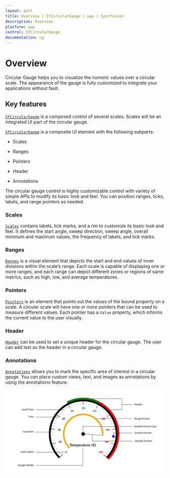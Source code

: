 ```yaml
---
layout: post
title: Overview | SfCircularGauge | uwp | Syncfusion
description: Overview
platform: uwp
control: SfCircularGauge
documentation: ug
---
```

# Overview

Circular Gauge helps you to visualize the numeric values over a circular scale. The appearance of the gauge is fully customized to integrate your applications without fault.

## Key features

[`SfCircularGauge`](https://help.syncfusion.com/cr/uwp/Syncfusion.UI.Xaml.Gauges.SfCircularGauge.html)  is a composed control of several scales. Scales will be an integrated UI part of the circular gauge.

[`SfCircularGauge`](https://help.syncfusion.com/cr/uwp/Syncfusion.UI.Xaml.Gauges.SfCircularGauge.html) is a composite UI element with the following subparts:

* Scales

* Ranges

* Pointers

* Header

* Annotations

The circular gauge control is highly customizable control with variety of simple APIs to modify its basic look and feel. You can position ranges, ticks, labels, and range pointers as needed.

### Scales

[`Scales`](https://help.syncfusion.com/uwp/sfcirculargauge/scales)  contains labels, tick marks, and a rim to customize its basic look and feel. It defines the start angle, sweep direction, sweep angle, overall minimum and maximum values, the frequency of labels, and tick marks.

### Ranges

[`Ranges`](https://help.syncfusion.com/uwp/sfcirculargauge/ranges) is a visual element that depicts the start and end values of inner divisions within the scale’s range. Each scale is capable of displaying one or more ranges, and each range can depict different zones or regions of same metrics, such as high, low, and average temperatures.   

### Pointers

[`Pointers`](https://help.syncfusion.com/uwp/sfcirculargauge/pointers) is an element that points out the values of the bound property on a scale. A circular scale will have one or more pointers that can be used to measure different values. Each pointer has a `Value` property, which informs the current value to the user visually.

### Header

[`Header`](https://help.syncfusion.com/uwp/sfcirculargauge/header) can be used to set a unique header for the circular gauge. The user can add text as the header in a circular gauge.

### Annotations

[`Annotations`](https://help.syncfusion.com/uwp/sfcirculargauge/annotations) allows you to mark the specific area of interest in a circular gauge. You can place custom views, text, and images as annotations by using the annotations feature.

![](Overview_images/Overview_img1.jpeg)



